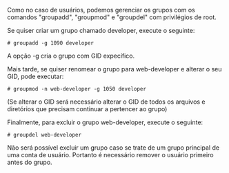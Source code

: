 Como no caso de usuários, podemos gerenciar os grupos com os comandos "groupadd", "groupmod" e "groupdel" com privilégios de root.

Se quiser criar um grupo chamado developer, execute o seguinte:

`# groupadd -g 1090 developer `

A opção -g cria o grupo com GID expecífico.

Mais tarde, se quiser renomear o grupo para web-developer e alterar o seu GID, pode executar:

`# groupmod -n web-developer -g 1050 developer`

(Se alterar o GID será necessário alterar o GID de todos os arquivos e diretórios que precisam continuar a pertencer ao grupo)

Finalmente, para excluir o grupo web-developer, execute o seguinte:

`# groupdel web-developer`

Não será possível excluir um grupo caso se trate de um grupo principal de uma conta de usuário. Portanto é necessário remover o usuário primeiro antes do grupo.